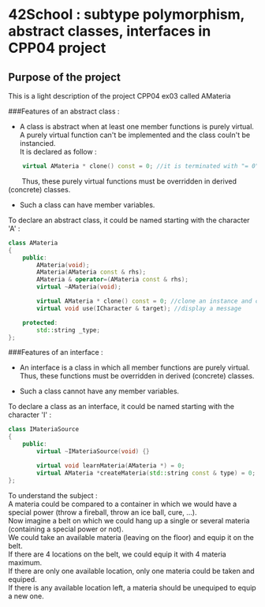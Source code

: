 # 42School : subtype polymorphism, abstract classes, interfaces in CPP04 project

## Purpose of the project
This is a light description of the project CPP04 ex03 called AMateria

###Features of an abstract class :
  - A class is abstract when at least one member functions is purely virtual.</br>
  A purely virtual function can't be implemented and the class couln't be instancied.</br>
  It is declared as follow :
```C++
	virtual AMateria * clone() const = 0; //it is terminated with "= 0"
```
&nbsp;&nbsp;&nbsp;&nbsp;&nbsp;&nbsp;&nbsp;Thus, these purely virtual functions must be overridden in derived (concrete) classes.
  - Such a class can have member variables.

To declare an abstract class, it could be named starting with the character 'A' :
```C++
class AMateria
{
	public:
		AMateria(void);
		AMateria(AMateria const & rhs);
		AMateria & operator=(AMateria const & rhs);
		virtual ~AMateria(void);

		virtual AMateria * clone() const = 0; //clone an instance and create an instance of same type
		virtual void use(ICharacter & target); //display a message

	protected:
		std::string _type;
};
```


###Features of an interface :
  - An interface is a class in which all member functions are purely virtual.
  Thus, these functions must be overridden in derived (concrete) classes.

  - Such a class cannot have any member variables.

To declare a class as an interface, it could be named starting with the character 'I' :
```C++
class IMateriaSource
{
	public:
		virtual ~IMateriaSource(void) {}

		virtual void learnMateria(AMateria *) = 0;
		virtual AMateria *createMateria(std::string const & type) = 0;
};
```

To understand the subject :<br>
A materia could be compared to a container in which we would have a special power (throw a fireball, throw an ice ball, cure, ...).<br>
Now imagine a belt on which we could hang up a single or several materia (containing a special power or not).<br>
We could take an available materia (leaving on the floor) and equip it on the belt.<br>
If there are 4 locations on the belt, we could equip it with 4 materia maximum.<br>
If there are only one available location, only one materia could be taken and equiped.<br>
If there is any available location left, a materia should be unequiped to equip a new one.<br>

